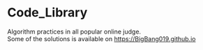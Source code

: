 # Code_Library
Algorithm practices in all popular online judge.  
Some of the solutions is available on https://BigBang019.github.io
